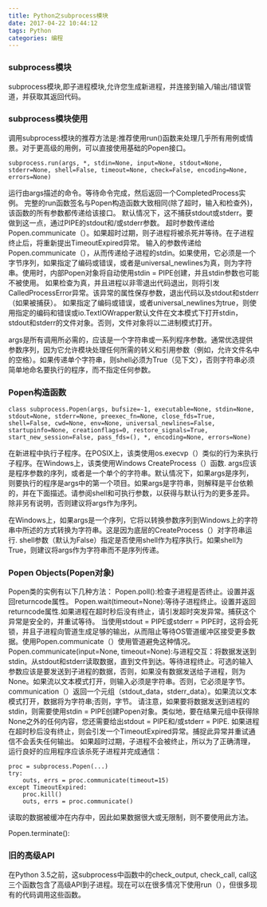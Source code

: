 ```yaml
---
title: Python之subprocess模块
date: 2017-04-22 10:44:12
tags: Python
categories: 编程
---
```

### subprocess模块
subprocess模块,即子进程模块,允许您生成新进程，并连接到输入/输出/错误管道，并获取其返回代码。


### subprocess模块使用
调用subprocess模块的推荐方法是:推荐使用run()函数来处理几乎所有用例或情景。对于更高级的用例，可以直接使用基础的Popen接口。
```
subprocess.run(args, *, stdin=None, input=None, stdout=None, stderr=None, shell=False, timeout=None, check=False, encoding=None, errors=None)
```
运行由args描述的命令。等待命令完成，然后返回一个CompletedProcess实例。
完整的run函数签名与Popen构造函数大致相同(除了超时，输入和检查外)，该函数的所有参数都传递给该接口。
默认情况下，这不捕获stdout或stderr。要做到这一点，通过PIPE的stdout和/或stderr参数。
超时参数传递给Popen.communicate（）。如果超时过期，则子进程将被杀死并等待。在子进程终止后，将重新提出TimeoutExpired异常。
输入的参数传递给Popen.communicate（），从而传递给子进程的stdin。如果使用，它必须是一个字节序列，如果指定了编码或错误，或者是universal_newlines为真，则为字符串。使用时，内部Popen对象将自动使用stdin = PIPE创建，并且stdin参数也可能不被使用。
如果检查为真，并且进程以非零退出代码退出，则将引发CalledProcessError异常。该异常的属性保存参数，退出代码以及stdout和stderr（如果被捕获）。
如果指定了编码或错误，或者universal_newlines为true，则使用指定的编码和错误或io.TextIOWrapper默认文件在文本模式下打开stdin，stdout和stderr的文件对象。否则，文件对象将以二进制模式打开。


args是所有调用所必需的，应该是一个字符串或一系列程序参数。通常优选提供参数序列，因为它允许模块处理任何所需的转义和引用参数（例如，允许文件名中的空格）。如果传递单个字符串，则shell必须为True（见下文），否则字符串必须简单地命名要执行的程序，而不指定任何参数。



### Popen构造函数
```
class subprocess.Popen(args, bufsize=-1, executable=None, stdin=None, stdout=None, stderr=None, preexec_fn=None, close_fds=True, shell=False, cwd=None, env=None, universal_newlines=False, startupinfo=None, creationflags=0, restore_signals=True, start_new_session=False, pass_fds=(), *, encoding=None, errors=None)
```
在新进程中执行子程序。在POSIX上，该类使用os.execvp（）类似的行为来执行子程序。在Windows上，该类使用Windows CreateProcess（）函数.
args应该是程序参数的序列，或者是一个单个的字符串。默认情况下，如果args是序列，则要执行的程序是args中的第一个项目。如果args是字符串，则解释是平台依赖的，并在下面描述。请参阅shell和可执行参数，以获得与默认行为的更多差异。除非另有说明，否则建议将args作为序列。

在Windows上，如果args是一个序列，它将以转换参数序列到Windows上的字符串中所述的方式转换为字符串。这是因为底层的CreateProcess（）对字符串运行.
shell参数（默认为False）指定是否使用shell作为程序执行。如果shell为True，则建议将args作为字符串而不是序列传递。

### Popen Objects(Popen对象)
Popen类的实例有以下几种方法：
Popen.poll():检查子进程是否终止。设置并返回returncode属性。
Popen.wait(timeout=None):等待子进程终止。设置并返回returncode属性.如果进程在超时秒后没有终止，请引发超时突发异常。捕获这个异常是安全的，并重试等待。
当使用stdout = PIPE或stderr = PIPE时，这将会死锁，并且子进程向管道生成足够的输出，从而阻止等待OS管道缓冲区接受更多数据。使用Popen.communicate（）使用管道避免这种情况。
Popen.communicate(input=None, timeout=None):与进程交互：将数据发送到stdin。从stdout和stderr读取数据，直到文件到达。等待进程终止。可选的输入参数应该是要发送到子进程的数据，否则，如果没有数据发送给子进程，则为None。如果流以文本模式打开，则输入必须是字符串。否则，它必须是字节。
communication（）返回一个元组（stdout\_data，stderr\_data）。如果流以文本模式打开，数据将为字符串;否则，字节。
请注意，如果要将数据发送到进程的stdin，则需要使用stdin = PIPE创建Popen对象。类似地，要在结果元组中获得除None之外的任何内容，您还需要给出stdout = PIPE和/或stderr = PIPE.
如果进程在超时秒后没有终止，则会引发一个TimeoutExpired异常。捕捉此异常并重试通信不会丢失任何输出。
如果超时过期，子进程不会被终止，所以为了正确清理，运行良好的应用程序应该杀死子进程并完成通信：
```
proc = subprocess.Popen(...)
try:
    outs, errs = proc.communicate(timeout=15)
except TimeoutExpired:
    proc.kill()
    outs, errs = proc.communicate()
```
读取的数据被缓冲在内存中，因此如果数据很大或无限制，则不要使用此方法。

Popen.terminate():

### 旧的高级API
在Python 3.5之前，这subprocess中函数中的check\_output, check\_call, call这三个函数包含了高级API到子进程。现在可以在很多情况下使用run（），但很多现有的代码调用这些函数。
